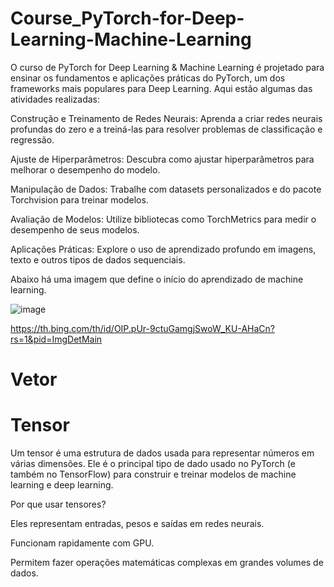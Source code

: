 # Course_PyTorch-for-Deep-Learning-Machine-Learning
O curso de PyTorch for Deep Learning & Machine Learning é projetado para ensinar os fundamentos e aplicações práticas do PyTorch, um dos frameworks mais populares para Deep Learning. Aqui estão algumas das atividades realizadas:


Construção e Treinamento de Redes Neurais: Aprenda a criar redes neurais profundas do zero e a treiná-las para resolver problemas de classificação e regressão.

Ajuste de Hiperparâmetros: Descubra como ajustar hiperparâmetros para melhorar o desempenho do modelo.

Manipulação de Dados: Trabalhe com datasets personalizados e do pacote Torchvision para treinar modelos.

Avaliação de Modelos: Utilize bibliotecas como TorchMetrics para medir o desempenho de seus modelos.

Aplicações Práticas: Explore o uso de aprendizado profundo em imagens, texto e outros tipos de dados sequenciais.

Abaixo há uma imagem que define o início do aprendizado de machine learning.

![image](https://github.com/user-attachments/assets/4c650241-0c83-4148-b698-f7c0fe58e749)

https://th.bing.com/th/id/OIP.pUr-9ctuGamgjSwoW_KU-AHaCn?rs=1&pid=ImgDetMain
# Vetor


# Tensor

Um tensor é uma estrutura de dados usada para representar números em várias dimensões. Ele é o principal tipo de dado usado no PyTorch (e também no TensorFlow) para construir e treinar modelos de machine learning e deep learning.

Por que usar tensores?

Eles representam entradas, pesos e saídas em redes neurais.

Funcionam rapidamente com GPU.

Permitem fazer operações matemáticas complexas em grandes volumes de dados.
